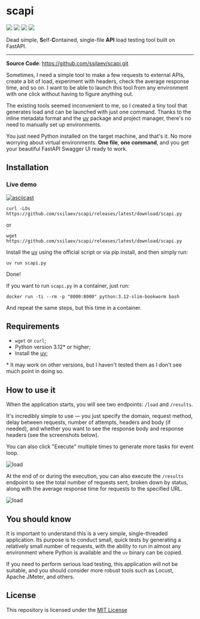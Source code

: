 # scapi

![](https://img.shields.io/github/downloads/enodllew/scapi/total)
![](https://img.shields.io/github/repo-size/enodllew/scapi)
![](https://img.shields.io/github/last-commit/enodllew/scapi)
![](https://img.shields.io/github/languages/top/enodllew/scapi)

Dead simple, **S**elf-**C**ontained, single-file **API** load testing tool built
on FastAPI.

---
**Source Code**: <a href="https://github.com/ssilaev/scapi.git"
target="_blank">https://github.com/ssilaev/scapi.git</a>

Sometimes, I need a simple tool to make a few requests to external APIs, create
a bit of load, experiment with headers, check the average response time, and so
on. I want to be able to launch this tool from any environment with one click
without having to figure anything out.

The existing tools seemed inconvenient to me, so I created a tiny tool that
generates load and can be launched with just one command. Thanks to the inline
metadata format and the [uv](https://github.com/astral-sh/uv) package and
project manager, there's no need to manually set up environments.

You just need Python installed on the target machine, and that's it. No more
worrying about virtual environments. **One file**, **one command**, and you get
your beautiful FastAPI Swagger UI ready to work.

## Installation

### Live demo

[![asciicast](https://asciinema.org/a/686996.svg)](https://asciinema.org/a/686996)


```shell
curl -LOs https://github.com/ssilaev/scapi/releases/latest/download/scapi.py
```
or
```shell
wget https://github.com/ssilaev/scapi/releases/latest/download/scapi.py
```

Install the [uv](https://docs.astral.sh/uv/getting-started/installation/) using
the official script or via pip install, and then simply run:

```shell
uv run scapi.py
```

Done!

If you want to run `scapi.py` in a container, just run:

```
docker run -ti --rm -p "8000:8000" python:3.12-slim-bookworm bash
```

And repeat the same steps, but this time in a container.

## Requirements
+ `wget` or `curl`;
+ Python version 3.12* or higher;
+ Install the [uv](https://docs.astral.sh/uv/getting-started/installation/);

\* It may work on other versions, but I haven't tested them as I don't see much
point in doing so.

## How to use it

When the application starts, you will see two endpoints: `/load` and `/results`.

It's incredibly simple to use — you just specify the domain, request method,
delay between requests, number of attempts, headers and body (if needed), and
whether you want to see the response body and response headers (see the
screenshots below).

You can also click "Execute" multiple times to generate more tasks for event
loop.

![load](images/load.png)

At the end of or during the execution, you can also execute the
`/results` endpoint to see the total number of requests sent, broken down by
status, along with the average response time for requests to the specified URL.

![load](images/results.png)

## You should know

It is important to understand this is a very simple, single-threaded
application. Its purpose is to conduct small, quick tests by generating a
relatively small number of requests, with the ability to run in almost any
environment where Python is available and the `uv` binary can be copied.

If you need to perform serious load testing, this application will not be
suitable, and you should consider more robust tools such as Locust, Apache
JMeter, and others.

## License

This repository is licensed under the [MIT
License](https://github.com/ssilaev/scapi/blob/0.2.4/LICENSE)
